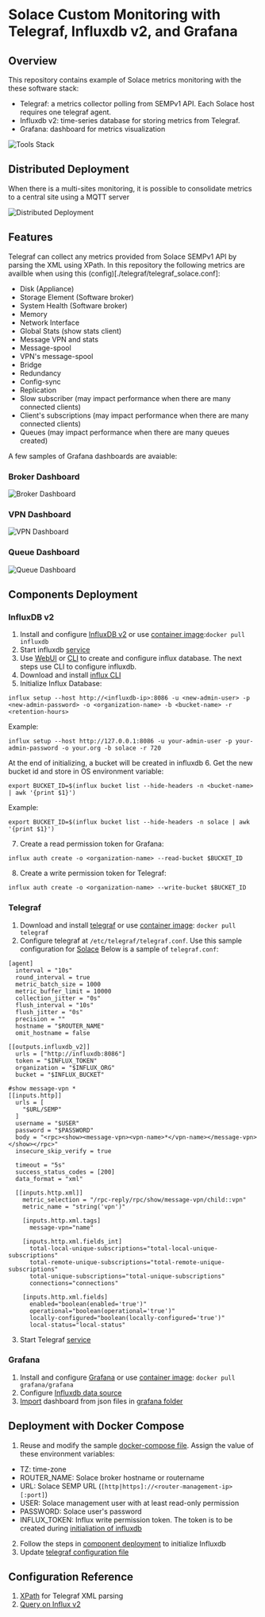 # Solace Custom Monitoring with Telegraf, Influxdb v2, and Grafana

## Overview
This repository contains example of Solace metrics monitoring with the these software stack:
- Telegraf: a metrics collector polling from SEMPv1 API. Each Solace host requires one telegraf agent.
- Influxdb v2: time-series database for storing metrics from Telegraf.
- Grafana: dashboard for metrics visualization

![Tools Stack](./images/tools_stack.png)

## Distributed Deployment
When there is a multi-sites monitoring, it is possible to consolidate metrics to a central site using a MQTT server

![Distributed Deployment](./images/distributed_architecture.png)

## Features
Telegraf can collect any metrics provided from Solace SEMPv1 API by parsing the XML using XPath. In this repository the following metrics are availble when using this (config)[./telegraf/telegraf_solace.conf]:
- Disk (Appliance)
- Storage Element (Software broker)
- System Health (Software broker)
- Memory
- Network Interface
- Global Stats (show stats client)
- Message VPN and stats
- Message-spool
- VPN's message-spool
- Bridge
- Redundancy
- Config-sync
- Replication
- Slow subscriber (may impact performance when there are many connected clients) 
- Client's subscriptions (may impact performance when there are many connected clients)
- Queues (may impact performance when there are many queues created)

A few samples of Grafana dashboards are avaiable:
### Broker Dashboard
![Broker Dashboard](./images/grafana_router.png)

### VPN Dashboard
![VPN Dashboard](./images/grafana_vpn.png)

### Queue Dashboard
![Queue Dashboard](./images/grafana_queue.png)

## Components Deployment
### InfluxDB v2
1. Install and configure [InfluxDB v2](https://docs.influxdata.com/influxdb/v2.1/install/) or use [container image](https://hub.docker.com/_/influxdb):`docker pull influxdb`
2. Start influxdb [service](https://docs.influxdata.com/influxdb/v2.1/install/#start-influxdb)
3. Use [WebUI](https://docs.influxdata.com/influxdb/v2.1/install/#set-up-influxdb-through-the-ui) or [CLI](https://docs.influxdata.com/influxdb/v2.1/install/?t=CLI+Setup) to create and configure influx database. The next steps use CLI to configure influxdb.
4. Download and install [influx CLI](https://docs.influxdata.com/influxdb/v2.1/tools/influx-cli/)
5. Initialize Influx Database:
```
influx setup --host http://<influxdb-ip>:8086 -u <new-admin-user> -p <new-admin-password> -o <organization-name> -b <bucket-name> -r <retention-hours>
```
Example:
```
influx setup --host http://127.0.0.1:8086 -u your-admin-user -p your-admin-password -o your.org -b solace -r 720
```
At the end of initializing, a bucket will be created in influxdb
6. Get the new bucket id and store in OS environment variable:
```
export BUCKET_ID=$(influx bucket list --hide-headers -n <bucket-name> | awk '{print $1}')
```
Example:
```
export BUCKET_ID=$(influx bucket list --hide-headers -n solace | awk '{print $1}')
```
7. Create a read permission token for Grafana:
```
influx auth create -o <organization-name> --read-bucket $BUCKET_ID
```
8. Create a write permission token for Telegraf:
```
influx auth create -o <organization-name> --write-bucket $BUCKET_ID
```

### Telegraf
1. Download and install [telegraf](https://docs.influxdata.com/telegraf/v1.21/introduction/installation/) or use [container image](https://hub.docker.com/_/telegraf): `docker pull telegraf`
2. Configure telegraf at `/etc/telegraf/telegraf.conf`. Use this sample configuration for [Solace](./telegraf/telegraf-solace.conf)
Below is a sample of `telegraf.conf`:
```
[agent]
  interval = "10s"
  round_interval = true
  metric_batch_size = 1000
  metric_buffer_limit = 10000
  collection_jitter = "0s"
  flush_interval = "10s"
  flush_jitter = "0s"
  precision = ""
  hostname = "$ROUTER_NAME"
  omit_hostname = false

[[outputs.influxdb_v2]]
  urls = ["http://influxdb:8086"]
  token = "$INFLUX_TOKEN"
  organization = "$INFLUX_ORG"
  bucket = "$INFLUX_BUCKET"

#show message-vpn *
[[inputs.http]]
  urls = [
    "$URL/SEMP"
  ]
  username = "$USER"
  password = "$PASSWORD"
  body = "<rpc><show><message-vpn><vpn-name>*</vpn-name></message-vpn></show></rpc>"
  insecure_skip_verify = true

  timeout = "5s"
  success_status_codes = [200]
  data_format = "xml"

  [[inputs.http.xml]]
    metric_selection = "/rpc-reply/rpc/show/message-vpn/child::vpn"
    metric_name = "string('vpn')"
    
    [inputs.http.xml.tags]
      message-vpn="name"

    [inputs.http.xml.fields_int]
      total-local-unique-subscriptions="total-local-unique-subscriptions"
      total-remote-unique-subscriptions="total-remote-unique-subscriptions"
      total-unique-subscriptions="total-unique-subscriptions"
      connections="connections"
      
    [inputs.http.xml.fields]
      enabled="boolean(enabled='true')"
      operational="boolean(operational='true')"
      locally-configured="boolean(locally-configured='true')"
      local-status="local-status"
```

3. Start Telegraf [service](https://docs.influxdata.com/telegraf/v1.21/introduction/getting-started/#start-telegraf-service)

### Grafana
1. Install and configure [Grafana](https://grafana.com/docs/grafana/latest/installation/) or use [container image](https://hub.docker.com/r/grafana/grafana): `docker pull grafana/grafana`
2. Configure [Influxdb data source](https://grafana.com/docs/grafana/latest/datasources/influxdb/)
3. [Import](https://grafana.com/docs/grafana/latest/dashboards/export-import/) dashboard from json files in [grafana folder](./grafana)

## Deployment with Docker Compose
1. Reuse and modify the sample [docker-compose file](./docker/docker-compose.yaml). Assign the value of these environment variables:
- TZ: time-zone
- ROUTER_NAME: Solace broker hostname or routername
- URL: Solace SEMP URL (`[http|https]://<router-management-ip>[:port]`)
- USER: Solace management user with at least read-only permission
- PASSWORD: Solace user's password
- INFLUX_TOKEN: Influx write permission token. The token is to be created during [initialiation of influxdb](#-InfluxDB-v2)
2. Follow the steps in [component deployment](#components-deployment) to initialize Influxdb
3. Update [telegraf configuration file](./telegraf/telegraf_solace.conf)

## Configuration Reference
1. [XPath](https://developer.mozilla.org/en-US/docs/Web/XPath) for Telegraf XML parsing
2. [Query on Influx v2](https://docs.influxdata.com/flux/v0.x/stdlib/)
